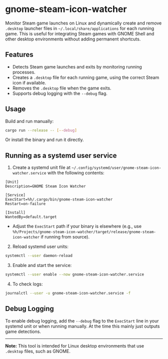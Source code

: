 # gnome-steam-icon-watcher

Monitor Steam game launches on Linux and dynamically create and remove `.desktop` launcher files in `~/.local/share/applications` for each running game. This is useful for integrating Steam games with GNOME Shell and other desktop environments without adding permanent shortcuts.

## Features
- Detects Steam game launches and exits by monitoring running processes.
- Creates a `.desktop` file for each running game, using the correct Steam icon if available.
- Removes the `.desktop` file when the game exits.
- Supports debug logging with the `--debug` flag.

## Usage

Build and run manually:
```sh
cargo run --release -- [--debug]
```

Or install the binary and run it directly.

## Running as a systemd user service

1. Create a systemd unit file at `~/.config/systemd/user/gnome-steam-icon-watcher.service` with the following contents:

```
[Unit]
Description=GNOME Steam Icon Watcher

[Service]
ExecStart=%h/.cargo/bin/gnome-steam-icon-watcher
Restart=on-failure

[Install]
WantedBy=default.target
```

- Adjust the `ExecStart` path if your binary is elsewhere (e.g., use `%h/Projects/gnome-steam-icon-watcher/target/release/gnome-steam-icon-watcher` if running from source).

2. Reload systemd user units:
```sh
systemctl --user daemon-reload
```

3. Enable and start the service:
```sh
systemctl --user enable --now gnome-steam-icon-watcher.service
```

4. To check logs:
```sh
journalctl --user -u gnome-steam-icon-watcher.service -f
```

## Debug Logging

To enable debug logging, add the `--debug` flag to the `ExecStart` line in your systemd unit or when running manually. At the time this mainly just outputs game detections.

---

**Note:** This tool is intended for Linux desktop environments that use `.desktop` files, such as GNOME.
